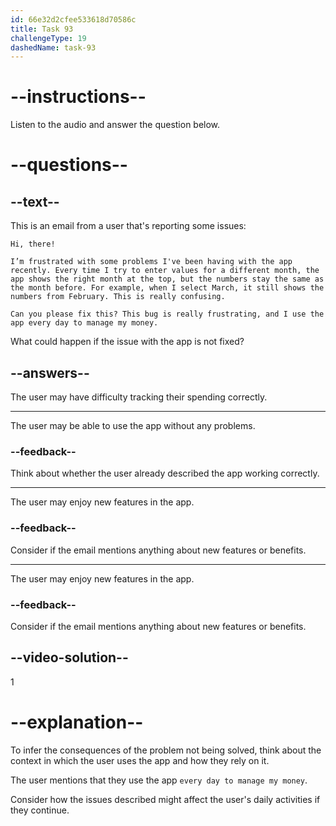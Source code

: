 ```yaml
---
id: 66e32d2cfee533618d70586c
title: Task 93
challengeType: 19
dashedName: task-93
---
```


<!--READING-->

# --instructions--

Listen to the audio and answer the question below.

# --questions--

## --text--

This is an email from a user that's reporting some issues:

`Hi, there!`

`I’m frustrated with some problems I've been having with the app recently. Every time I try to enter values for a different month, the app shows the right month at the top, but the numbers stay the same as the month before. For example, when I select March, it still shows the numbers from February. This is really confusing.`

`Can you please fix this? This bug is really frustrating, and I use the app every day to manage my money.`

What could happen if the issue with the app is not fixed?

## --answers--

The user may have difficulty tracking their spending correctly.

---

The user may be able to use the app without any problems.

### --feedback--

Think about whether the user already described the app working correctly.

---

The user may enjoy new features in the app.

### --feedback--

Consider if the email mentions anything about new features or benefits.

---

The user may enjoy new features in the app.

### --feedback--

Consider if the email mentions anything about new features or benefits.

## --video-solution--

1

# --explanation--

To infer the consequences of the problem not being solved, think about the context in which the user uses the app and how they rely on it. 

The user mentions that they use the app `every day to manage my money`. 

Consider how the issues described might affect the user's daily activities if they continue.
